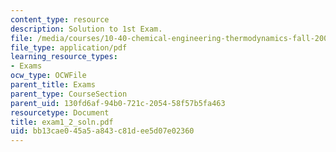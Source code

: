 ```yaml
---
content_type: resource
description: Solution to 1st Exam.
file: /media/courses/10-40-chemical-engineering-thermodynamics-fall-2003/bb13cae045a5a843c81dee5d07e02360_exam1_2_soln.pdf
file_type: application/pdf
learning_resource_types:
- Exams
ocw_type: OCWFile
parent_title: Exams
parent_type: CourseSection
parent_uid: 130fd6af-94b0-721c-2054-58f57b5fa463
resourcetype: Document
title: exam1_2_soln.pdf
uid: bb13cae0-45a5-a843-c81d-ee5d07e02360
---
```

